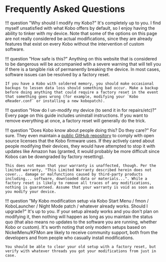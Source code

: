 # Frequently Asked Questions

!!! question "Why should I modify my Kobo?"
	It's completely up to you. I find myself unsatisfied with what Kobo offers by default, so I enjoy having the ability to tinker with my device. Note that some of the options on this page are not really considered be actual modifications, since they are already features that exist on every Kobo without the intervention of custom software.

!!! question "How safe is this?"
	Anything on this website that is considered to be dangerous will be accompanied wtih a severe warning that will tell you if there is a tangible risk of permanently breaking the device. In most cases, software issues can be resolved by a factory reset. 
	
	If you have a Kobo with soldered memory, you should make occasional backups to lessen data loss should something bad occur. Make a backup before doing anything that could require a factory reset in the event that something goes wrong (for example, modifying your `Kobo eReader.conf` or installing a new kobopatch).

!!! question "How do I un-modify my device (to send it in for repairs/etc)?"
	Every page on this guide includes uninstall instructions. If you want to remove everything at once, a factory reset will generally do the trick.

!!! question "Does Kobo know about people doing this? Do they care?"
	For sure. They even maintain a [public GitHub repository](https://github.com/kobolabs/Kobo-Reader) to comply with open source licenses that the Kobo firmware uses. If they actively cared about people modifying their devices, they would have attempted to stop it with updates like Amazon has (granted, it would probably be more difficult since Kobos can be downgraded by factory resetting).
	
	This does not mean that your warranty is unaffected, though. Per the limited warranty, "This Limited Warranty described herein does not cover... damage or malfunctions caused by third-party products including... software, downloaded data or materials...". While a factory reset is likely to remove all traces of any modifications, nothing is guaranteed. Assume that your warranty is void as soon as you modify your device.

!!! question "My Kobo modification setup via Kobo Start Menu / fmon / KoboLauncher / Night Mode patch / whatever already works. Should I upgrade?"
	It's up to you. If your setup already works and you don't plan on modifying it, then nothing will happen as long as you maintain the status quo (that also means no updates to the software you are running, whether Kobo or custom). It's worth noting that only modern setups based on NickelMenu/KFMon are likely to receive community support, both from the developers and from people who casually install modifications.

	You should be able to clear your old setup with a factory reset, but verify with whatever threads you got your modifications from just in case.

